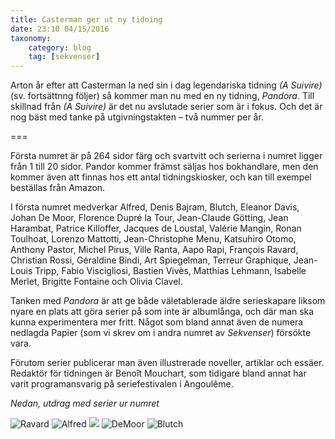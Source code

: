```yaml
---
title: Casterman ger ut ny tidning
date: 23:10 04/15/2016
taxonomy:
    category: blog
    tag: [sekvenser]
---
```

Arton år efter att Casterman la ned sin i dag legendariska tidning _(A Suivire)_ (sv. fortsättnng följer) så kommer man nu med en ny tidning, _Pandora_. Till skillnad från _(A Suivire)_ är det nu avslutade serier som är i fokus. Och det är nog bäst med tanke på utgivningstakten – två nummer per år.

===

Första numret är på 264 sidor färg och svartvitt och serierna i numret ligger från 1 till 20 sidor. Pandor kommer främst säljas hos bokhandlare, men den kommer även att finnas hos ett antal tidningskiosker, och kan till exempel beställas från Amazon.

I första numret medverkar Alfred, Denis Bajram, Blutch, Eleanor Davis, Johan De Moor, Florence Dupré la Tour, Jean-Claude Götting, Jean Harambat, Patrice Killoffer, Jacques de Loustal, Valérie Mangin, Ronan Toulhoat, Lorenzo Mattotti, Jean-Christophe Menu, Katsuhiro Otomo, Anthony Pastor, Michel Pirus, Ville Ranta, Aapo Rapi, François Ravard, Christian Rossi, Géraldine Bindi, Art Spiegelman, Terreur Graphique, Jean-Louis Tripp, Fabio Viscigliosi, Bastien Vivès, Matthias Lehmann, Isabelle Merlet, Brigitte Fontaine och Olivia Clavel.

Tanken med _Pandora_ är att ge både väletablerade äldre serieskapare liksom nyare en plats att göra serier på som inte är albumlånga, och där man ska kunna experimentera mer fritt. Något som bland annat även de numera nedlagda Papier (som vi skrev om i andra numret av _Sekvenser_) försökte vara.

Förutom serier publicerar man även illustrerade noveller, artiklar och essäer. Redaktör för tidningen är Benoît Mouchart, som tidigare bland annat har varit programansvarig på seriefestivalen i Angoulême.

_Nedan, utdrag med serier ur numret_



![Ravard](pandora_n1-ravard-3.jpg)
![Alfred](pandora_n1-alfred-3.jpg)
![](IMG_2918.jpg)
![DeMoor](pandora_n1-demoor_dal-6.jpg)
![Blutch](blutch-alix-pandora.jpg)


